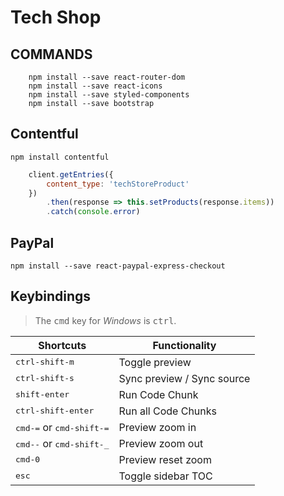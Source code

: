# Tech Shop #

## COMMANDS ##
```
    npm install --save react-router-dom 
    npm install --save react-icons 
    npm install --save styled-components 
    npm install --save bootstrap
```
## Contentful ##
    npm install contentful
    
```js
    client.getEntries({
        content_type: 'techStoreProduct'
    })
        .then(response => this.setProducts(response.items))
        .catch(console.error)
```
## PayPal ##
    npm install --save react-paypal-express-checkout
    
    
## Keybindings

> The <kbd>cmd</kbd> key for _Windows_ is <kbd>ctrl</kbd>.

| Shortcuts                                   | Functionality              |
| ------------------------------------------- | -------------------------- |
| <kbd>ctrl-shift-m</kbd>                     | Toggle preview             |
| <kbd>ctrl-shift-s</kbd>                     | Sync preview / Sync source |
| <kbd>shift-enter</kbd>                      | Run Code Chunk             |
| <kbd>ctrl-shift-enter</kbd>                 | Run all Code Chunks        |
| <kbd>cmd-=</kbd> or <kbd>cmd-shift-=</kbd>  | Preview zoom in            |
| <kbd>cmd--</kbd> or <kbd>cmd-shift-\_</kbd> | Preview zoom out           |
| <kbd>cmd-0</kbd>                            | Preview reset zoom         |
| <kbd>esc</kbd>                              | Toggle sidebar TOC         |
